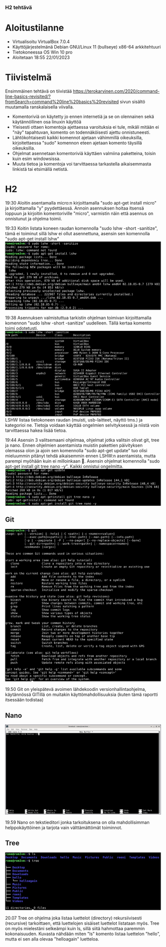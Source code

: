 ### H2 tehtävä

# Aloitustilanne
- Virtualisoitu VirtualBox 7.0.4
- Käyttöjärjestelmänä Debian GNU/Linux 11 (bullseye) x86-64 arkkitehtuuri 
- Tietokoneessa OS Win 10 pro 
- Aloitetaan 18:55 22/01/2023

# Tiivistelmä  
Ensimmäinen tehtävä on tiivistää https://terokarvinen.com/2020/command-line-basics-revisited/?fromSearch=command%20line%20basics%20revisited sivun sisältö muutamalla
ranskalaisella viivalla.

- Komentoriviä on käytetty jo ennen internetiä ja se on olennainen sekä käytännöllinen osa linuxin käyttöä
- Yleisesti ottaen komentoja ajettaessa varoituksia ei tule, mikäli mitään ei "näy" tapahtuvan, komento on todennäköisesti ajettu onnistuneesti.
- Lähtökohtaisesti kaikki komennot ajetaan vähimmillä oikeuksilla, kirjoitettaessa "sudo" komennon eteen ajetaan komento täysillä oikeuksilla.
- Ohjelmat asennetaan komentoriviä käyttäen valmiina paketteina, toisin kuin esim windowsissa.
- Muuta tietoa ja komentoja voi tarvittaessa tarkastella aikaisemmasta linkistä tai etsimällä netistä.


# H2

19:30 Aloitin asentamalla micro:n kirjoittamalla "sudo apt-get install micro" ja kirjoittamalla "y" pyydettäessä. Annoin asennuksen hoitaa itsensä loppuun ja kirjoitin komentoriville "micro", varmistin näin että asennus on onnistunut ja ohjelma toimii. 

19:33 Koitin listata koneen raudan komennolla "sudo lshw -short -sanitize", tämä ei toiminut sillä lshw ei ollut asennettuna, asensin sen komennolla "sudo apt-get install lshw"
![Add file: Upload](H2Kuva1.jpg)

19:38 Asennuksen valmistuttua tarkistin ohjelman toimivan kirjoittamalla komennon "sudo lshw -short -sanitize" uudelleen. Tällä kertaa komento toimi odotetusti.
![Add file: Upload](H2Kuva2.jpg)
LSHW listaa tietokoneen raudan (muisti, usb-laitteet, näyttö tms.) ja kategorioi ne. Tietoja voidaan käyttää ongelmien selvityksessä ja niistä voin tarvittaessa hakea lisää tietoa.

19:44 Asensin 3 valitsemaani ohjelmaa, ohjelmat jotka valitsin olivat git, tree ja nano. Ennen ohjelmien asentamista muistin pakettien päivityksen olemassa olon ja ajoin sen komennolla "sudo apt-get update" tuo olisi mieluummin pitänyt tehdä aikaisemmin ennen LSHW:n asentamista, mutta parempi myöhään kuin ei milloinkaan 🙂.
Asensin ohjelmat komennolla "sudo apt-get install git tree nano -y". Kaikki onnistui ongelmitta.
![add file: upload](H2Kuva3.jpg)

## Git
![add file: upload](H2Kuva4.jpg)

19.50 Git on yleispätevä avoimen lähdekoodin versionhallintaohjelma, käytännössä GITillä on muitakin käyttömahdollisuuksia (kuten tämä raportti itsessään todistaa)

## Nano
![add file: upload](H2Kuva5.jpg)

19.59 Nano on tekstieditori jonka tarkoituksena on olla mahdollisimman helppokäyttöinen ja tarjota vain välttämättömät toiminnot.

## Tree
![add file: upload](H2Kuva6.jpg)

20.07 Tree on ohjelma joka listaa luettelot (directory) rekursiivisesti (recursive) tarkoittaen, että luettelojen sisäiset luettelot listataan myös. Tree on myös mielestäni selkeämpi kuin ls, sillä siitä hahmottaa paremmin kokonaisuuden. Kuvasta nähdään miten "ls" komento listaa luettelon "hello", mutta ei sen alla olevaa "helloagain" luetteloa. 
